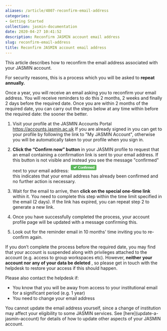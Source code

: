 ```yaml
---
aliases: /article/4807-reconfirm-email-address
categories:
- Getting Started
collection: jasmin-documentation
date: 2020-04-27 10:41:52
description: Reconfirm JASMIN account email address
slug: reconfirm-email-address
title: Reconfirm JASMIN account email address
---
```


This article describes how to reconfirm the email address associated with your
JASMIN account.

For security reasons, this is a process which you will be asked to **repeat
annually.**

Once a year, you will receive an email asking you to reconfirm your email
address. You will receive reminders to do this 2 months, 2 weeks and finally 2
days before the required date. Once you are within 2 months of the required
date, you can carry out the steps below at any time within before the required
date: the sooner the better.

  1. Visit your profile at the JASMIN Accounts Portal <https://accounts.jasmin.ac.uk> If you are already signed in you can get to your profile by following the link to "My JASMIN Account", otherwise you will be automatically taken to your profile when you sign in.
  2. **Click the “Confirm now” button** in your JASMIN profile to request that an email containing a confirmation link is sent to your email address. If this button is not visible and instead you see the message "confirmed" next to your email address:![](file-hEfcP6vF1r.png)  
this indicates that your email address has already been confirmed and no
further action is necessary.

  3. Wait for the email to arrive, then **click on the special one-time link** within it. You need to complete this step within the time limit specified in the email (2 days). If the link has expired, you can repeat step 2 to generate a new link.
  4. Once you have successfully completed the process, your account profile page will be updated with a message confirming this.
  5. Look out for the reminder email in 10 months' time inviting you to re-confirm again.

If you don’t complete the process before the required date, you may find that
your account is suspended along with privileges attached to the account (e.g.
access to group workspaces etc). However, **neither** **your account nor any
of your data be deleted** , so please get in touch with the helpdesk to
restore your access if this should happen.

Please also contact the helpdesk if:

  * You know that you will be away from access to your institutional email for a significant period (e.g. 1 year)
  * You need to change your email address

You cannot update the email address yourself, since a change of institution
may affect your eligibility to some JASMIN services. See [here](update-a-
jasmin-account) for details of how to update other aspects of your JASMIN
account.


